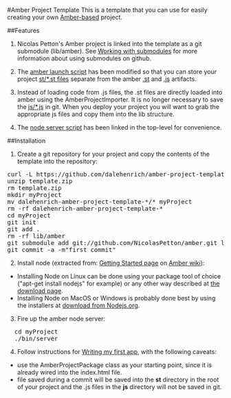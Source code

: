 #Amber Project Template
This is a template that you can use for easily creating your own [Amber-based][1] project.

##Features

1. Nicolas Petton's Amber project is linked into the template as a git submodule
(lib/amber).  See
[Working with submodules](http://help.github.com/submodules/) for more information about using submodules on github.

2. The [amber launch script](https://github.com/dalehenrich/amber-project-template/blob/master/js/amber.js) 
has been modified so that you can store your 
project 
[st/*.st files](https://github.com/dalehenrich/amber-project-template/blob/master/st) 
separate from the amber 
[.st](https://github.com/NicolasPetton/amber/tree/master/st) 
and [.js](https://github.com/NicolasPetton/amber/tree/master/js) artifacts.

3. Instead of loading code from .js files, the .st
files are directly loaded into amber using the AmberProjectImporter.
It is no longer necessary to save the 
[js/*.js](https://github.com/dalehenrich/amber-project-template/blob/master/js) 
in git. When you deploy your project you will want to grab the
appropriate js files and copy them into the lib structure. 

4. The [node server script](bin/server) has been linked in the top-level for convenience.

##Installation
1. Create a git repository for your project and copy the contents of the template into the repository:
<pre>
curl -L https://github.com/dalehenrich/amber-project-template/zipball/master >> template.zip
unzip template.zip
rm template.zip
mkdir myProject
mv dalehenrich-amber-project-template-*/* myProject
rm -rf dalehenrich-amber-project-template-*
cd myProject
git init
git add .
rm -rf lib/amber
git submodule add git://github.com/NicolasPetton/amber.git lib/amber
git commit -a -m"first commit"
</pre>

2. Install node (extracted from: [Getting Started page](https://github.com/NicolasPetton/amber/wiki/Getting-started) 
on [Amber wiki](https://github.com/NicolasPetton/amber/wiki/)):

  - Installing Node on Linux can be done using your package tool of choice ("apt-get install nodejs" for example) or any other way described at [the download page](http://nodejs.org/#download).
  - Installing Node on MacOS or Windows is probably done best by using the installers at [download from Nodejs.org](http://nodejs.org/#download).


3. Fire up the amber node server:
<pre>
  cd myProject
  ./bin/server 
</pre>
  
4. Follow instructions for [Writing my first app](https://github.com/NicolasPetton/amber/wiki/Writing-my-first-app), with the following caveats:

  - use the AmberProjectPackage class as your starting point, since it is already wired into the index.html file.
  - file saved during a commit will be saved into the **st** directory in the root of your project and the .js files in the **js** directory will not be saved in git.

[1]: https://github.com/NicolasPetton/amber
